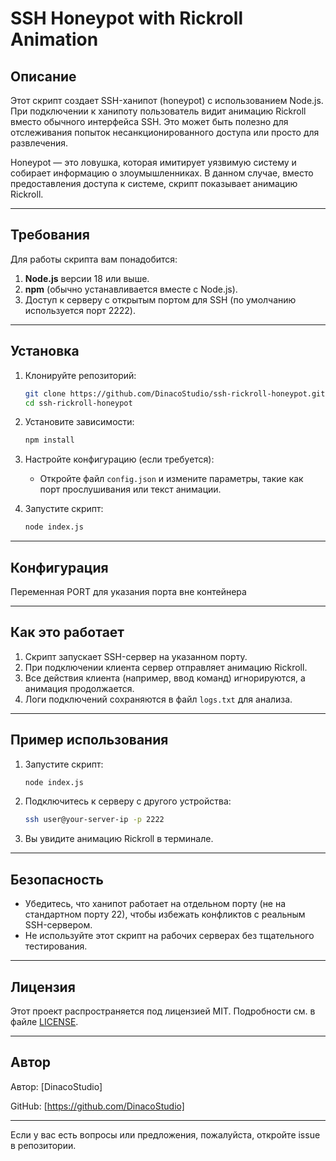 # SSH Honeypot with Rickroll Animation

## Описание

Этот скрипт создает SSH-ханипот (honeypot) с использованием Node.js. При подключении к ханипоту пользователь видит анимацию Rickroll вместо обычного интерфейса SSH. Это может быть полезно для отслеживания попыток несанкционированного доступа или просто для развлечения.

Honeypot — это ловушка, которая имитирует уязвимую систему и собирает информацию о злоумышленниках. В данном случае, вместо предоставления доступа к системе, скрипт показывает анимацию Rickroll.

---

## Требования

Для работы скрипта вам понадобится:

1. **Node.js** версии 18 или выше.
2. **npm** (обычно устанавливается вместе с Node.js).
3. Доступ к серверу с открытым портом для SSH (по умолчанию используется порт 2222).

---

## Установка

1. Клонируйте репозиторий:
   ```bash
   git clone https://github.com/DinacoStudio/ssh-rickroll-honeypot.git
   cd ssh-rickroll-honeypot
   ```

2. Установите зависимости:
   ```bash
   npm install
   ```

3. Настройте конфигурацию (если требуется):
   - Откройте файл `config.json` и измените параметры, такие как порт прослушивания или текст анимации.

4. Запустите скрипт:
   ```bash
   node index.js
   ```

---

## Конфигурация

Переменная PORT для указания порта вне контейнера

---

## Как это работает

1. Скрипт запускает SSH-сервер на указанном порту.
2. При подключении клиента сервер отправляет анимацию Rickroll.
3. Все действия клиента (например, ввод команд) игнорируются, а анимация продолжается.
4. Логи подключений сохраняются в файл `logs.txt` для анализа.

---

## Пример использования

1. Запустите скрипт:
   ```bash
   node index.js
   ```

2. Подключитесь к серверу с другого устройства:
   ```bash
   ssh user@your-server-ip -p 2222
   ```

3. Вы увидите анимацию Rickroll в терминале.

---

## Безопасность

- Убедитесь, что ханипот работает на отдельном порту (не на стандартном порту 22), чтобы избежать конфликтов с реальным SSH-сервером.
- Не используйте этот скрипт на рабочих серверах без тщательного тестирования.

---

## Лицензия

Этот проект распространяется под лицензией MIT. Подробности см. в файле [LICENSE](LICENSE).

---

## Автор

Автор: [DinacoStudio]

GitHub: [https://github.com/DinacoStudio]

---

Если у вас есть вопросы или предложения, пожалуйста, откройте issue в репозитории.
